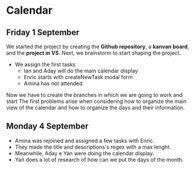 # Calendar

## Friday 1 September ##

We started the project by creating the **Github repository**, a **kanvan board**, and the **project in VS**.
Next, we brainstorm to start shaping the project.
* We assign the first tasks
    * Ian and Aday will do the main calendar display
    * Enric starts with createNewTask modal form
    * Amina has not attended

Now we have to create the branches in which we are going to work and start
The first problems arise when considering how to organize the main view of the calendar and how to organize the days and their information.

## Monday 4 September ##

* Amina was rejoined and assigned a few tasks with Enric. 
* They made the title and descriptions's regex with a max lenght. 
* Meanwhile, Aday e Yan were doing the calendar display. 
* Yan does a lot of research of how can we put the days of the month.